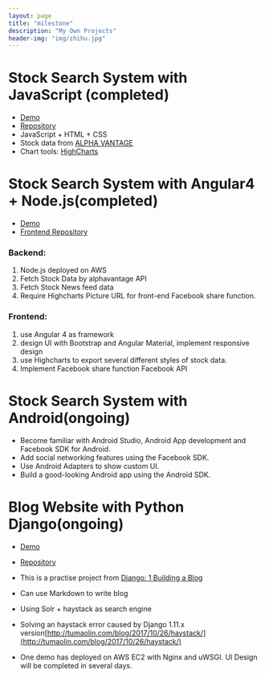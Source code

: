 ```yaml
---
layout: page
title: "milestone"
description: "My Own Projects"
header-img: "img/zhihu.jpg"
---
```


# Stock Search System with JavaScript (completed)

- [Demo](http://www-scf.usc.edu/~maolintu/demo/js_version_stock.html) 
- [Repository](https://github.com/tumaolin94/StockDataShowWithJS)
- JavaScript + HTML + CSS
- Stock data from [ALPHA VANTAGE](https://www.alphavantage.co/)
- Chart tools: [HighCharts](https://www.highcharts.com/)

# Stock Search System with Angular4 + Node.js(completed)

- [Demo](http://cs-server.usc.edu:37566/angular.html)
- [Frontend Repository](https://github.com/tumaolin94/StockSearchSystembyAngular4)

### Backend:
1. Node.js deployed on AWS
2. Fetch Stock Data by alphavantage API
3. Fetch Stock News feed data
4. Require Highcharts Picture URL for front-end Facebook share function.

### Frontend:
1. use Angular 4 as framework
2. design UI with Bootstrap and Angular Material, implement responsive design
3. use Highcharts to export several different styles of stock data.
4. Implement Facebook share function Facebook API

# Stock Search System with Android(ongoing)
- Become	familiar	with	Android	Studio,	Android	App	development	and	Facebook	SDK	for	
Android.
- Add	social	networking	features	using	the	Facebook	SDK.
- Use	Android Adapters	to	show	custom	UI.
- Build	a	good-looking	Android	app	using	the	Android	SDK.

# Blog Website with Python Django(ongoing)
- [Demo](http://13.56.192.121:8000/blog/)
- [Repository](https://github.com/tumaolin94/WebBlog)

- This is a practise project from [Django: 1 Building a Blog](https://www.lynda.com/Django-tutorials/Django-1-Building-Blog/594453-2.html)
- Can use Markdown to write blog
- Using Solr + haystack as search engine
- Solving an haystack error caused by Django 1.11.x version[http://tumaolin.com/blog/2017/10/26/haystack/](http://tumaolin.com/blog/2017/10/26/haystack/)
- One demo has deployed on AWS EC2 with Nginx and uWSGI. UI Design will be completed in several days.







